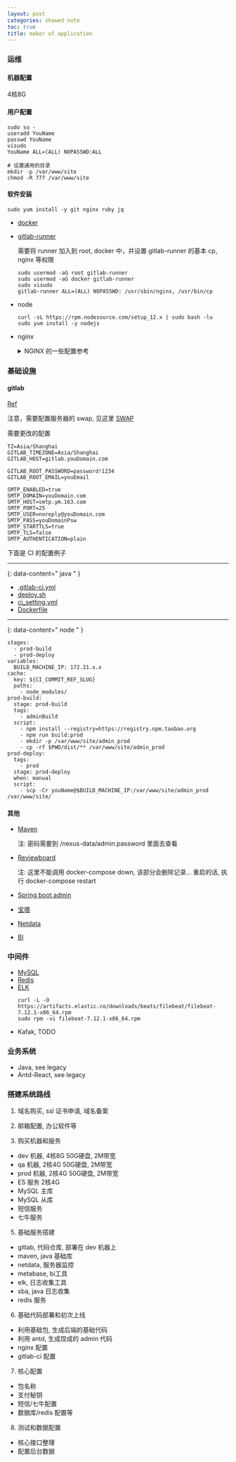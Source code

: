 ```yaml
---
layout: post
categories: showed note
toc: true
title: maker of application
---
```


### 运维
#### 机器配置
4核8G

#### 用户配置
```
sudo su -
useradd YouName
passwd YouName
visudo
YouName ALL=(ALL) NOPASSWD:ALL

# 设置通用的目录
mkdir -p /var/www/site
chmod -R 777 /var/www/site
```

#### 软件安装
```
sudo yum install -y git nginx ruby jq
```

- [docker](https://docs.docker.com/engine/install/centos/)
- [gitlab-runner](https://docs.gitlab.com/runner/install/linux-repository.html)

    需要将 runner 加入到 root, docker 中，并设置 gitlab-runner 的基本 cp, nginx 等权限

    ```
    sudo usermod -aG root gitlab-runner
    sudo usermod -aG docker gitlab-runner
    sudo visudo
    gitlab-runner ALL=(ALL) NOPASSWD: /usr/sbin/nginx, /usr/bin/cp
    ```

- node
    ```
    curl -sL https://rpm.nodesource.com/setup_12.x | sudo bash -lu
    sudo yum install -y nodejs
    ```
- nginx
    <details>
    <summary  markdown="0">
    NGINX 的一些配置参考
    </summary>
    静态文件

    ```
    server {
        listen 80;

        proxy_set_header X-Real-IP $remote_addr;
        proxy_set_header Host $host;

        server_name admin.exmaple.com;

        client_max_body_size 200M;

        root /var/www/site/admin_dev;
        location / {
          index index.html index.htm;
          try_files $uri /index.html;
        }

        gzip on;
        gzip_buffers 32 4K;
        gzip_comp_level 6;
        gzip_min_length 100;
        gzip_types application/javascript text/css text/xml;
        gzip_disable "MSIE [1-6]\.";
        gzip_vary on;
    }
    ```

    SSL

    ```
    server {
        listen 443 ssl;

        server_name api0.exmaple.com;
        ## 这个文件需要放在 /etc/nginx 的目录下
        ssl_certificate 1_api0.exmaple.com_bundle.crt;
        ssl_certificate_key 2_api0.exmaple.com.key;
        ssl_session_timeout 5m;
        ssl_protocols TLSv1 TLSv1.1 TLSv1.2;
        ssl_ciphers ECDHE-RSA-AES128-GCM-SHA256:HIGH:!aNULL:!MD5:!RC4:!DHE;
        ssl_prefer_server_ciphers on;

        proxy_set_header X-Real-IP $remote_addr;
        proxy_set_header Host $host;

        client_max_body_size 100M;

        location / {
          proxy_pass http://127.0.0.1:8888;
        }
    }
    ```

    负载均衡

    ```
    upstream java_prod_server {
      server 127.0.0.1:8880;
      server 127.0.0.1:8881;
    }
    ```

    重定向

    ```
    server {
      listen 80;

      server_name admin.exmaple.com;

      return 301 https://admin.exmaple.com$request_uri;
    }
    ```

    Nginx的简单鉴权

    [Ref](https://docs.nginx.com/nginx/admin-guide/security-controls/configuring-http-basic-authentication/)

    ```
    sudo yum install httpd-tools
    sudo htpasswd -c /etc/nginx/.htpasswd user1
    cat /etc/nginx/.htpasswd

    Nginx 中的配置
    location /api {
        auth_basic           "admin area";
        auth_basic_user_file /etc/nginx/.htpasswd;
    }
    ```

    </details>

### 基础设施
#### gitlab
[Ref](https://github.com/jl-borges/docker-gitlab)

注意，需要配置服务器的 swap, 见这里 [SWAP](https://docs.gitlab.com/omnibus/settings/memory_constrained_envs.html)

需要更改的配置

```
TZ=Asia/Shanghai
GITLAB_TIMEZONE=Asia/Shanghai
GITLAB_HOST=gitlab.youDomain.com

GITLAB_ROOT_PASSWORD=password!1234
GITLAB_ROOT_EMAIL=youEmail

SMTP_ENABLED=true
SMTP_DOMAIN=youDomain.com
SMTP_HOST=smtp.ym.163.com
SMTP_PORT=25
SMTP_USER=noreply@youDomain.com
SMTP_PASS=youDomainPsw
SMTP_STARTTLS=true
SMTP_TLS=false
SMTP_AUTHENTICATION=plain
```

下面是 CI 的配置例子

--------
{: data-content=" java " }

- [.gitlab-ci.yml](https://github.com/jl-borges/maker/blob/main/java/.gitlab-ci.yml)
- [deploy.sh](https://github.com/jl-borges/maker/blob/main/java/deploy.sh)
- [ci_setting.yml](https://github.com/jl-borges/maker/blob/main/java/ci_settings.xml)
- [Dockerfile](https://github.com/jl-borges/maker/blob/main/java/Dockerfile)

--------
{: data-content=" node " }

```
stages:
  - prod-build
  - prod-deploy
variables:
  BUILD_MACHINE_IP: 172.21.x.x
cache:
  key: ${CI_COMMIT_REF_SLUG}
  paths:
    - node_modules/
prod-build:
  stage: prod-build
  tags:
    - adminBuild
  script:
    - npm install --registry=https://registry.npm.taobao.org
    - npm run build:prod
    - mkdir -p /var/www/site/admin_prod
    - cp -rf $PWD/dist/** /var/www/site/admin_prod
prod-deploy:
  tags:
    - prod
  stage: prod-deploy
  when: manual
  script:
    - scp -Cr youName@$BUILD_MACHINE_IP:/var/www/site/admin_prod /var/www/site/
```

#### 其他

- [Maven](https://github.com/jl-borges/maker/blob/main/maven/docker-compose.yml)


  注: 密码需要到 /nexus-data/admin.password 里面去查看

- [Reviewboard](https://github.com/jl-borges/docker-reviewboard)

  注: 这里不能调用 docker-compose down, 该部分会删除记录... 重启的话, 执行 docker-compose restart

- [Spring boot admin](https://github.com/jl-borges/spring-boot-admin)

- [宝塔](https://github.com/jl-borges/baota?organization=jl-borges&organization=jl-borges)

- [Netdata](https://github.com/jl-borges/netdata)

- [BI](https://github.com/jl-borges/metabase)

### 中间件
- [MySQL](https://github.com/jl-borges/maker/blob/main/mysql/docker-compose.yml)
- [Redis](https://github.com/jl-borges/maker/blob/main/redis/docker-compose.yml)
- [ELK](https://github.com/jl-borges/docker-elk)
    ```
    curl -L -O https://artifacts.elastic.co/downloads/beats/filebeat/filebeat-7.12.1-x86_64.rpm
    sudo rpm -vi filebeat-7.12.1-x86_64.rpm
    ```
- Kafak, TODO

### 业务系统
- Java, see legacy
- Antd-React, see legacy

### 搭建系统路线
1. 域名购买, ssl 证书申请, 域名备案

2. 邮箱配置, 办公软件等

4. 购买机器和服务
  - dev 机器, 4核8G 50G硬盘, 2M带宽
  - qa 机器, 2核4G 50G硬盘, 2M带宽
  - prod 机器, 2核4G 50G硬盘, 2M带宽
  - ES 服务 2核4G
  - MySQL 主库
  - MySQL 从库
  - 短信服务
  - 七牛服务

5. 基础服务搭建
  - gitlab, 代码仓库, 部署在 dev 机器上
  - maven, java 基础库
  - netdata, 服务器监控
  - metabase, bi工具
  - elk, 日志收集工具
  - sba, java 日志收集
  - redis 服务

6. 基础代码部署和初次上线
  - 利用基础包, 生成后端的基础代码
  - 利用 antd, 生成现成的 admin 代码
  - nginx 配置
  - gitlab-ci 配置

7. 核心配置
  - 包名称
  - 支付秘钥
  - 短信/七牛配置
  - 数据库/redis 配置等

8. 测试和数据配置
  - 核心接口整理
  - 配置后台数据

